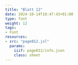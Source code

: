 ```yaml
---
title: "Blatt 12"
date: 2024-10-14T18:47:43+01:00
type: font
weight: 12
tags:
- Font
resources:
- src: "page012.jxl"
  params:
    iiif: page012/info.json
    class: sheet
---
```

